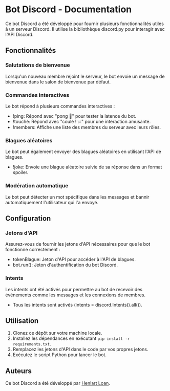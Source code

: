 # Bot Discord - Documentation

Ce bot Discord a été développé pour fournir plusieurs fonctionnalités utiles à un serveur Discord. Il utilise la bibliothèque discord.py pour interagir avec l'API Discord.

## Fonctionnalités

### Salutations de bienvenue
Lorsqu'un nouveau membre rejoint le serveur, le bot envoie un message de bienvenue dans le salon de bienvenue par défaut.

### Commandes interactives
Le bot répond à plusieurs commandes interactives :

- !ping: Répond avec "pong 🏓" pour tester la latence du bot.
- !touché: Répond avec "coulé ! 💥" pour une interaction amusante.
- !members: Affiche une liste des membres du serveur avec leurs rôles.

### Blagues aléatoires
Le bot peut également envoyer des blagues aléatoires en utilisant l'API de blagues.

- !joke: Envoie une blague aléatoire suivie de sa réponse dans un format spoiler.

### Modération automatique
Le bot peut détecter un mot spécifique dans les messages et bannir automatiquement l'utilisateur qui l'a envoyé.

## Configuration

### Jetons d'API
Assurez-vous de fournir les jetons d'API nécessaires pour que le bot fonctionne correctement :
- tokenBlague: Jeton d'API pour accéder à l'API de blagues.
- bot.run(): Jeton d'authentification du bot Discord.

### Intents
Les intents ont été activés pour permettre au bot de recevoir des événements comme les messages et les connexions de membres.

- Tous les intents sont activés (intents = discord.Intents().all()).

## Utilisation

1. Clonez ce dépôt sur votre machine locale.
2. Installez les dépendances en exécutant `pip install -r requirements.txt`.
3. Remplacez les jetons d'API dans le code par vos propres jetons.
4. Exécutez le script Python pour lancer le bot.

## Auteurs

Ce bot Discord a été développé par [Heniart Loan](https://github.com/Lheniart).

